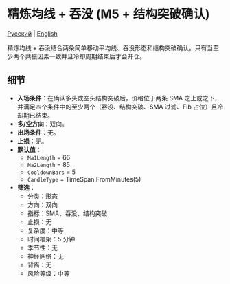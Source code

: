 # 精炼均线 + 吞没 (M5 + 结构突破确认)
[Русский](README_ru.md) | [English](README.md)

精炼均线 + 吞没结合两条简单移动平均线、吞没形态和结构突破确认。只有当至少两个共振因素一致并且冷却周期结束后才会开仓。

## 细节

- **入场条件**：在确认多头或空头结构突破后，价格位于两条 SMA 之上或之下，并满足四个条件中的至少两个（吞没、结构突破、SMA 过滤、Fib 占位）且冷却期已结束。
- **多/空方向**：双向。
- **出场条件**：无。
- **止损**：无。
- **默认值**：
  - `Ma1Length` = 66
  - `Ma2Length` = 85
  - `CooldownBars` = 5
  - `CandleType` = TimeSpan.FromMinutes(5)
- **筛选**：
  - 分类：形态
  - 方向：双向
  - 指标：SMA、吞没、结构突破
  - 止损：无
  - 复杂度：中等
  - 时间框架：5 分钟
  - 季节性：无
  - 神经网络：无
  - 背离：无
  - 风险等级：中等
